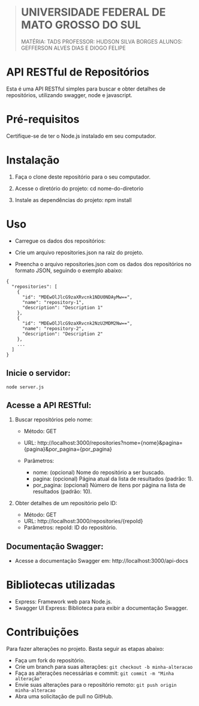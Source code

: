 
> # UNIVERSIDADE FEDERAL DE MATO GROSSO DO SUL
> MATÉRIA: TADS 
> PROFESSOR: HUDSON SILVA BORGES
> ALUNOS: GEFFERSON ALVES DIAS E DIOGO FELIPE


# API RESTful de Repositórios 

Esta é uma API RESTful simples para buscar e obter detalhes de repositórios, utilizando swagger, node e javascript.


# Pré-requisitos

Certifique-se de ter o Node.js instalado em seu computador.

# Instalação

1. Faça o clone deste repositório para o seu computador.

2. Acesse o diretório do projeto:
cd nome-do-diretorio

3. Instale as dependências do projeto:
npm install

# Uso
- Carregue os dados dos repositórios:

- Crie um arquivo repositories.json na raiz do projeto.

- Preencha o arquivo repositories.json com os dados dos repositórios no formato JSON, seguindo o exemplo abaixo:

```
{
  "repositories": [
    {
      "id": "MDEwOlJlcG9zaXRvcnk1NDU0NDAyMw==",
      "name": "repository-1",
      "description": "Description 1"
    },
    {
      "id": "MDEwOlJlcG9zaXRvcnk2NzU2MDM2Nw==",
      "name": "repository-2",
      "description": "Description 2"
    },
    ...
  ]
}
```
## Inicie o servidor:
```
node server.js
```
## Acesse a API RESTful:
1. Buscar repositórios pelo nome:
   - Método: GET

   - URL: http://localhost:3000/repositories?nome={nome}&pagina={pagina}&por_pagina={por_pagina}

   - Parâmetros:
	   - nome: (opcional) Nome do repositório a ser buscado.
	   - pagina: (opcional) Página atual da lista de resultados (padrão: 1).
	   - por_pagina: (opcional) Número de itens por página na lista de resultados (padrão: 10).

2. Obter detalhes de um repositório pelo ID:
   - Método: GET
   - URL: http://localhost:3000/repositories/{repoId}
   - Parâmetros: repoId: ID do repositório.


## Documentação Swagger:
 - Acesse a documentação Swagger em: http://localhost:3000/api-docs

# Bibliotecas utilizadas
 - Express: Framework web para Node.js.
 - Swagger UI Express: Biblioteca para exibir a documentação Swagger.

# Contribuições
Para fazer alterações no projeto. Basta seguir as etapas abaixo:
 - Faça um fork do repositório.
 - Crie um branch para suas alterações:
```git checkout -b minha-alteracao```
 - Faça as alterações necessárias e commit:
```git commit -m "Minha alteração"```
 - Envie suas alterações para o repositório remoto:
```git push origin minha-alteracao```
 - Abra uma solicitação de pull no GitHub.
